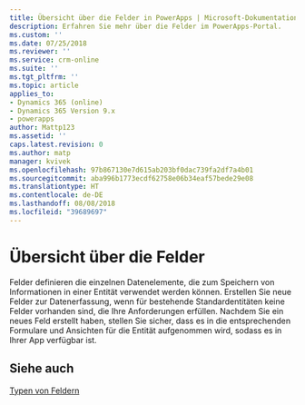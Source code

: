 ```yaml
---
title: Übersicht über die Felder in PowerApps | Microsoft-Dokumentation
description: Erfahren Sie mehr über die Felder im PowerApps-Portal.
ms.custom: ''
ms.date: 07/25/2018
ms.reviewer: ''
ms.service: crm-online
ms.suite: ''
ms.tgt_pltfrm: ''
ms.topic: article
applies_to:
- Dynamics 365 (online)
- Dynamics 365 Version 9.x
- powerapps
author: Mattp123
ms.assetid: ''
caps.latest.revision: 0
ms.author: matp
manager: kvivek
ms.openlocfilehash: 97b867130e7d615ab203bf0dac739fa2df7a4b01
ms.sourcegitcommit: aba996b1773ecdf62758e06b34eaf57bede29e08
ms.translationtype: HT
ms.contentlocale: de-DE
ms.lasthandoff: 08/08/2018
ms.locfileid: "39689697"
---
```

# <a name="fields-overview"></a>Übersicht über die Felder

Felder definieren die einzelnen Datenelemente, die zum Speichern von Informationen in einer Entität verwendet werden können. Erstellen Sie neue Felder zur Datenerfassung, wenn für bestehende Standardentitäten keine Felder vorhanden sind, die Ihre Anforderungen erfüllen. Nachdem Sie ein neues Feld erstellt haben, stellen Sie sicher, dass es in die entsprechenden Formulare und Ansichten für die Entität aufgenommen wird, sodass es in Ihrer App verfügbar ist.

## <a name="see-also"></a>Siehe auch
[Typen von Feldern](types-of-fields.md)